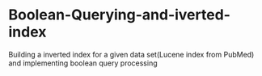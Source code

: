# Boolean-Querying-and-iverted-index
Building a inverted index for a given data set(Lucene index from PubMed) and implementing boolean query processing
